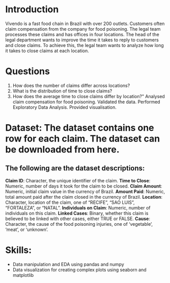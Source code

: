 # Introduction
Vivendo is a fast food chain in Brazil with over 200 outlets. Customers often claim compensation from the company for food poisoning. The legal team processes these claims and has offices in four locations. The head of the legal department wants to improve the time it takes to reply to customers and close claims. To achieve this, the legal team wants to analyze how long it takes to close claims at each location.

# Questions
1. How does the number of claims differ across locations?
2. What is the distribution of time to close claims?
3. How does the average time to close claims differ by location?"
Analysed claim compensation for food poisoning. Validated the data. Performed Exploratory Data Analysis. Provided visualisation.

# Dataset: The dataset contains one row for each claim. The dataset can be downloaded from here.
## The following are the dataset descriptions:
**Claim ID**: Character, the unique identifier of the claim.
**Time to Close**: Numeric, number of days it took for the claim to be closed.
**Claim Amount**: Numeric, initial claim value in the currency of Brazil.
**Amount Paid**: Numeric, total amount paid after the claim closed in the currency of Brazil.
**Location**: Character, location of the claim, one of “RECIFE”, “SAO LUIS”, “FORTALEZA”, or “NATAL”.
**Individuals on Claim**: Numeric, number of individuals on this claim.
**Linked Cases**: Binary, whether this claim is believed to be linked with other cases, either TRUE or FALSE.
**Cause**: Character, the cause of the food poisoning injuries, one of ‘vegetable’, ‘meat’, or ‘unknown’.

# Skills: 
- Data manipulation and EDA using pandas and numpy
- Data visualization for creating complex plots using seaborn and matplotlib
